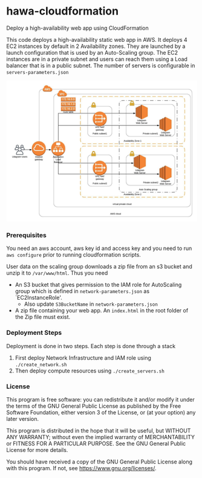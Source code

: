 # hawa-cloudformation
Deploy a high-availability web app using CloudFormation

This code deploys a high-availability static web app in AWS. It deploys 4 EC2 instances by default in 2 Availability zones. They are launched by a launch configuration that is used by an Auto-Scaling group. The EC2 instances are in a private subnet and users can reach them using a Load balancer that is in a public subnet.
The number of servers is configurable in `servers-parameters.json`

![](https://github.com/tadayoni1/HA-webapp/blob/master/diagram.jpeg)


### Prerequisites
You need an aws account, aws key id and access key and you need to run `aws configure` prior to running cloudformation scripts.

User data on the scaling group downloads a zip file from an s3 bucket and unzip it to `/var/www/html`. 
Thus you need 
- An S3 bucket that gives permission to the IAM role for AutoScaling group which is defined in `network-parameters.json` as `EC2InstanceRole'.
  - Also update `S3BucketName` in `network-parameters.json`
- A zip file containing your web app. An `index.html` in the root folder of the Zip file must exist.

### Deployment Steps

Deployment is done in two steps. Each step is done through a stack
1. First deploy Network Infrastructure and IAM role using `./create_network.sh`
2. Then deploy compute resources using `./create_servers.sh`



### License

This program is free software: you can redistribute it and/or modify it under the terms of the GNU General Public License as published by the Free Software Foundation, either version 3 of the License, or (at your option) any later version.

This program is distributed in the hope that it will be useful, but WITHOUT ANY WARRANTY; without even the implied warranty of MERCHANTABILITY or FITNESS FOR A PARTICULAR PURPOSE.  See the GNU General Public License for more details.

You should have received a copy of the GNU General Public License along with this program.  If not, see <https://www.gnu.org/licenses/>.
